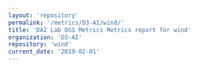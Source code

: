 ```yaml
---
layout: 'repository'
permalink: '/metrics/D3-AI/wind/'
title: 'DAI Lab OSS Metrics Metrics report for wind'
organization: 'D3-AI'
repository: 'wind'
current_date: '2019-02-01'
---
```

